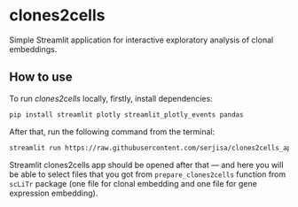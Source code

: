 # clones2cells

Simple Streamlit application for interactive exploratory analysis of clonal embeddings.

## How to use

To run *clones2cells* locally, firstly, install dependencies:

```bash
pip install streamlit plotly streamlit_plotly_events pandas
```

After that, run the following command from the terminal:

```bash
streamlit run https://raw.githubusercontent.com/serjisa/clones2cells_app/main/clones2cells_viewer.py --theme.base light
```

Streamlit clones2cells app should be opened after that — and here you will be able to select files that you got from `prepare_clones2cells` function from `scLiTr` package (one file for clonal embedding and one file for gene expression embedding).
